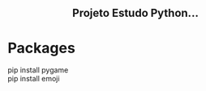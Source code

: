 <h2 align="center"> Projeto Estudo Python... </h2>

# Packages

<p>pip install pygame<br>
pip install emoji</p>